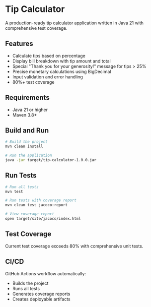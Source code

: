 # Tip Calculator

A production-ready tip calculator application written in Java 21 with comprehensive test coverage.

## Features

- Calculate tips based on percentage
- Display bill breakdown with tip amount and total
- Special "Thank you for your generosity!" message for tips > 25%
- Precise monetary calculations using BigDecimal
- Input validation and error handling
- 80%+ test coverage

## Requirements

- Java 21 or higher
- Maven 3.8+

## Build and Run
```bash
# Build the project
mvn clean install

# Run the application
java -jar target/tip-calculator-1.0.0.jar
```

## Run Tests
```bash
# Run all tests
mvn test

# Run tests with coverage report
mvn clean test jacoco:report

# View coverage report
open target/site/jacoco/index.html
```

## Test Coverage

Current test coverage exceeds 80% with comprehensive unit tests.

## CI/CD

GitHub Actions workflow automatically:
- Builds the project
- Runs all tests
- Generates coverage reports
- Creates deployable artifacts